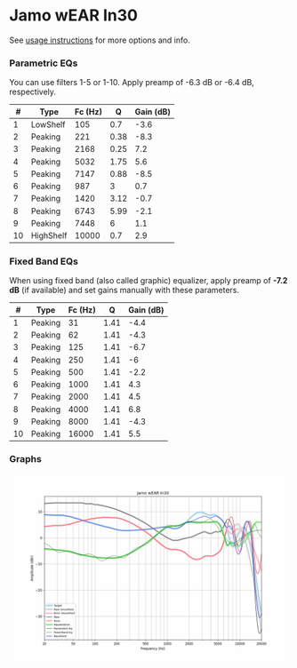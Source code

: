 # Jamo wEAR In30
See [usage instructions](https://github.com/jaakkopasanen/AutoEq#usage) for more options and info.

### Parametric EQs
You can use filters 1-5 or 1-10. Apply preamp of -6.3 dB or -6.4 dB, respectively.

|   # | Type      |   Fc (Hz) |    Q |   Gain (dB) |
|-----|-----------|-----------|------|-------------|
|   1 | LowShelf  |       105 | 0.7  |        -3.6 |
|   2 | Peaking   |       221 | 0.38 |        -8.3 |
|   3 | Peaking   |      2168 | 0.25 |         7.2 |
|   4 | Peaking   |      5032 | 1.75 |         5.6 |
|   5 | Peaking   |      7147 | 0.88 |        -8.5 |
|   6 | Peaking   |       987 | 3    |         0.7 |
|   7 | Peaking   |      1420 | 3.12 |        -0.7 |
|   8 | Peaking   |      6743 | 5.99 |        -2.1 |
|   9 | Peaking   |      7448 | 6    |         1.1 |
|  10 | HighShelf |     10000 | 0.7  |         2.9 |

### Fixed Band EQs
When using fixed band (also called graphic) equalizer, apply preamp of **-7.2 dB** (if available) and set gains manually with these parameters.

|   # | Type    |   Fc (Hz) |    Q |   Gain (dB) |
|-----|---------|-----------|------|-------------|
|   1 | Peaking |        31 | 1.41 |        -4.4 |
|   2 | Peaking |        62 | 1.41 |        -4.3 |
|   3 | Peaking |       125 | 1.41 |        -6.7 |
|   4 | Peaking |       250 | 1.41 |        -6   |
|   5 | Peaking |       500 | 1.41 |        -2.2 |
|   6 | Peaking |      1000 | 1.41 |         4.3 |
|   7 | Peaking |      2000 | 1.41 |         4.5 |
|   8 | Peaking |      4000 | 1.41 |         6.8 |
|   9 | Peaking |      8000 | 1.41 |        -4.3 |
|  10 | Peaking |     16000 | 1.41 |         5.5 |

### Graphs
![](./Jamo%20wEAR%20In30.png)
